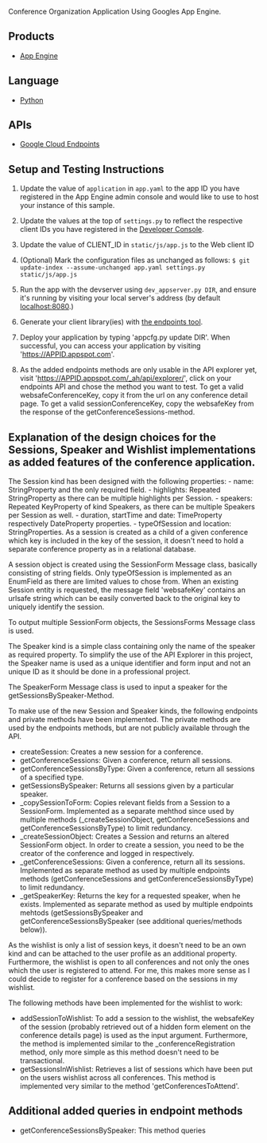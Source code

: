 Conference Organization Application Using Googles App Engine.

## Products
- [App Engine][1]

## Language
- [Python][2]

## APIs
- [Google Cloud Endpoints][3]

## Setup and Testing Instructions
1. Update the value of `application` in `app.yaml` to the app ID you
   have registered in the App Engine admin console and would like to use to host
   your instance of this sample.
2. Update the values at the top of `settings.py` to
   reflect the respective client IDs you have registered in the
   [Developer Console][4].
3. Update the value of CLIENT_ID in `static/js/app.js` to the Web client ID
4. (Optional) Mark the configuration files as unchanged as follows:
   `$ git update-index --assume-unchanged app.yaml settings.py static/js/app.js`
5. Run the app with the devserver using `dev_appserver.py DIR`, and ensure it's running by visiting
   your local server's address (by default [localhost:8080][5].)

6. Generate your client library(ies) with [the endpoints tool][6].
7. Deploy your application by typing 'appcfg.py update DIR'. When successful, you can access your application
   by visiting 'https://APPID.appspot.com'.
8. As the added endpoints methods are only usable in the API explorer yet, visit 'https://APPID.appspot.com/_ah/api/explorer/', click on your endpoints API and chose the method you want to test. To get a valid websafeConferenceKey, copy it from the url on any conference detail page. To get a valid sessionConferenceKey, copy the websafeKey from the response of the getConferenceSessions-method. 

## Explanation of the design choices for the Sessions, Speaker and Wishlist implementations as added features of the conference application.
The Session kind has been designed with the following properties:
 	- name: StringProperty and the only required field.
 	- highlights: Repeated StringProperty as there can be multiple highlights per Session.
 	- speakers: Repeated KeyProperty of kind Speakers, as there can be multiple Speakers per Session as well.
 	- duration, startTime and date: TimeProperty respectively DateProperty properties.
 	- typeOfSession and location: StringProperties.
 As a session is created as a child of a given conference which key is included in the key of the session, it doesn't need to hold a separate conference property as in a relational database. 

 A session object is created using the SessionForm Message class, basically consisting of string fields. Only typeOfSession is implemented as an EnumField as there are limited values to chose from. When an existing Session entity is requested, the message field 'websafeKey' contains an urlsafe string which can be easily converted back to the original key to uniquely identify the session.

 To output multiple SessionForm objects, the SessionsForms Message class is used.

 The Speaker kind is a simple class containing only the name of the speaker as required property. To simplify the use of the API Explorer in this project, the Speaker name is used as a unique identifier and form input and not an unique ID as it should be done in a professional project.

 The SpeakerForm Message class is used to input a speaker for the getSessionsBySpeaker-Method.

 To make use of the new Session and Speaker kinds, the following endpoints and private methods have been implemented. The private methods are used by the endpoints methods, but are not publicly available through the API.
 - createSession: Creates a new session for a conference.
 - getConferenceSessions: Given a conference, return all sessions.
 - getConferenceSessionsByType: Given a conference, return all sessions of a specified type.
 - getSessionsBySpeaker: Returns all sessions given by a particular speaker.
 - _copySessionToForm: Copies relevant fields from a Session to a SessionForm. Implemented as a separate mehthod since used by multiple methods (_createSessionObject, getConferenceSessions and getConferenceSessionsByType) to limit redundancy.
 - _createSessionObject: Creates a Session and returns an altered SessionForm object. In order to create a session, you need to be the creator of the conference and logged in respectively.
 - _getConferenceSessions: Given a conference, return all its sessions. Implemented as separate method as used by multiple endpoints methods (getConferenceSessions and getConferenceSessionsByType) to limit redundancy.
 - _getSpeakerKey: Returns the key for a requested speaker, when he exists. Implemented as separate method as used by multiple endpoints mehtods (getSessionsBySpeaker and getConferenceSessionsBySpeaker (see additional queries/methods below)).

As the wishlist is only a list of session keys, it doesn't need to be an own kind and can be attached to the user profile as an additional property. Furthermore, the wishlist is open to all conferences and not only the ones which the user is registered to attend. For me, this makes more sense as I could decide to register for a conference based on the sessions in my wishlist. 

The following methods have been implemented for the wishlist to work:
- addSessionToWishlist: To add a session to the wishlist, the websafeKey of the session (probably retrieved out of a hidden form element on the conference details page) is used as the input argument. Furthermore, the method is implemented similar to the _conferenceRegistration method, only more simple as this method doesn't need to be transactional.
- getSessionsInWishlist: Retrieves a list of sessions which have been put on the users wishlist across all conferences. This method is implemented very similar to the method 'getConferencesToAttend'.

## Additional added queries in endpoint methods
- getConferenceSessionsBySpeaker: This method queries 


[1]: https://developers.google.com/appengine
[2]: http://python.org
[3]: https://developers.google.com/appengine/docs/python/endpoints/
[4]: https://console.developers.google.com/
[5]: https://localhost:8080/
[6]: https://developers.google.com/appengine/docs/python/endpoints/endpoints_tool
